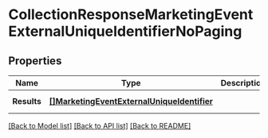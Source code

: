 # CollectionResponseMarketingEventExternalUniqueIdentifierNoPaging

## Properties
Name | Type | Description | Notes
------------ | ------------- | ------------- | -------------
**Results** | [**[]MarketingEventExternalUniqueIdentifier**](MarketingEventExternalUniqueIdentifier.md) |  | [default to null]

[[Back to Model list]](../README.md#documentation-for-models) [[Back to API list]](../README.md#documentation-for-api-endpoints) [[Back to README]](../README.md)

